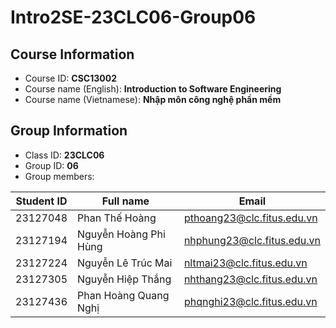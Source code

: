# Intro2SE-23CLC06-Group06

## Course Information

- Course ID: **CSC13002**
- Course name (English): **Introduction to Software Engineering**
- Course name (Vietnamese): **Nhập môn công nghệ phần mềm**

## Group Information

- Class ID: **23CLC06**
- Group ID: **06**
- Group members:

| Student ID | Full name             | Email                       |
| :--------: | --------------------- | --------------------------- |
|  23127048  | Phan Thế Hoàng        | pthoang23@clc.fitus.edu.vn  |
|  23127194  | Nguyễn Hoàng Phi Hùng | nhphung23@clc.fitus.edu.vn  |
|  23127224  | Nguyễn Lê Trúc Mai    | nltmai23@clc.fitus.edu.vn   |
|  23127305  | Nguyễn Hiệp Thắng     | nhthang23@clc.fitus.edu.vn  |
|  23127436  | Phan Hoàng Quang Nghị | phqnghi23@clc.fitus.edu.vn  |